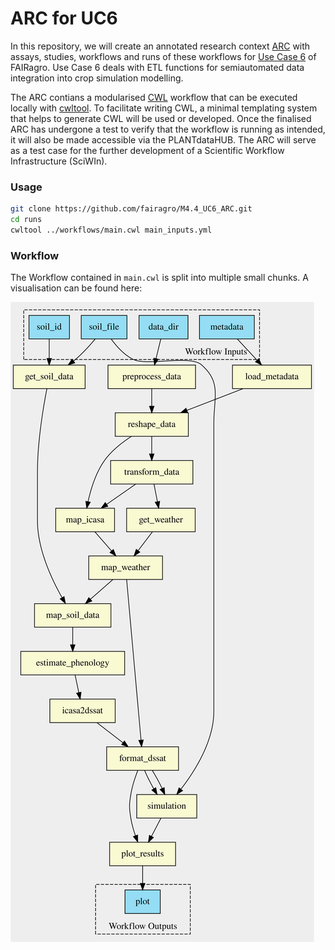 # ARC for UC6
In this repository, we will create an annotated research context [ARC](https://www.nfdi4plants.de/content/learn-more/annotated-research-context.html) with assays, studies, workflows and runs of these workflows for [Use Case 6](https://github.com/fairagro/uc6_csmTools/tree/main) of FAIRagro.
Use Case 6 deals with ETL functions for semiautomated data integration into crop simulation modelling.

The ARC contians a modularised [CWL](https://www.commonwl.org/) workflow that can be executed locally with [cwltool](https://github.com/common-workflow-language/cwltool). 
To facilitate writing CWL, a minimal templating system that helps to generate CWL will be used or developed. 
Once the finalised ARC has undergone a test to verify that the workflow is running as intended, it will also be made accessible via the PLANTdataHUB. 
The ARC will serve as a test case for the further development of a Scientific Workflow Infrastructure (SciWIn). 

### Usage
```bash
git clone https://github.com/fairagro/M4.4_UC6_ARC.git
cd runs
cwltool ../workflows/main.cwl main_inputs.yml
```

### Workflow
The Workflow contained in `main.cwl` is split into multiple small chunks. A visualisation can be found here:

![Workflow](./.github/workflow.svg)
